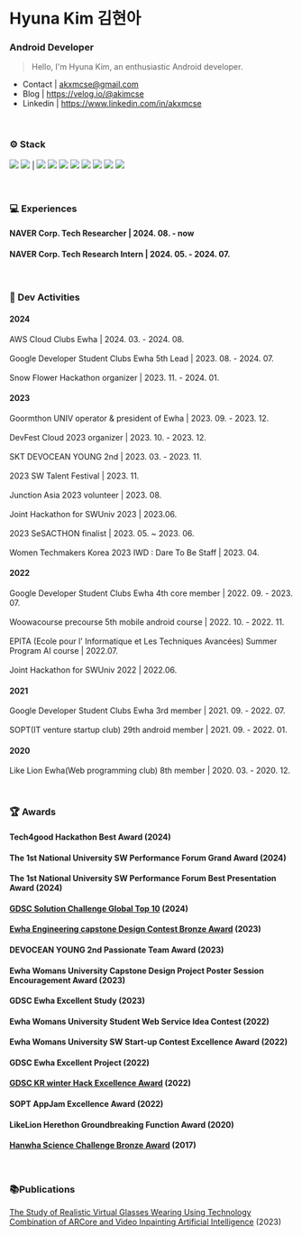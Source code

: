 # Hyuna Kim 김현아
### Android Developer
> Hello, I'm Hyuna Kim, an enthusiastic Android developer.

- Contact | akxmcse@gmail.com 
- Blog | https://velog.io/@akimcse
- Linkedin | https://www.linkedin.com/in/akxmcse

<br>

### ⚙️ Stack
<img src="https://img.shields.io/badge/Kotlin-7F52FF?style=flat-square&logo=Kotlin&logoColor=white"/> <img src="https://img.shields.io/badge/Android-3DDC84?style=flat-square&logo=Android&logoColor=white"/> | <img src="https://img.shields.io/badge/C-A8B9CC?style=flat-square&logo=C&logoColor=white"/> <img src="https://img.shields.io/badge/C++-00599C?style=flat-square&logo=C%2B%2B&logoColor=white"/> <img src="https://img.shields.io/badge/java-007396?style=flat-square&logo=java&logoColor=white"/>  <img src="https://img.shields.io/badge/HTML5-E34F26?style=flat-square&logo=HTML5&logoColor=white"/> <img src="https://img.shields.io/badge/CSS3-1572B6?style=flat-square&logo=CSS3&logoColor=white"/> <img src="https://img.shields.io/badge/javascript-F7DF1E?style=flat-square&logo=javascript&logoColor=white"/> <img src="https://img.shields.io/badge/ReactNative-61DAFB?style=flat-square&logo=React&logoColor=white"/> <img src="https://img.shields.io/badge/unity-black?style=flat-square&logo=Unity&logoColor=white"/>
<br><br><br>

### 💻 Experiences
#### NAVER Corp. Tech Researcher | 2024. 08. - now
#### NAVER Corp. Tech Research Intern | 2024. 05. - 2024. 07.

</br>

### 🎯 Dev Activities
#### 2024
AWS Cloud Clubs Ewha | 2024. 03. - 2024. 08.
</br></br>
Google Developer Student Clubs Ewha 5th Lead | 2023. 08. - 2024. 07.
</br></br>
Snow Flower Hackathon organizer | 2023. 11. - 2024. 01.

#### 2023
Goormthon UNIV operator & president of Ewha | 2023. 09. - 2023. 12.
</br></br>
DevFest Cloud 2023 organizer | 2023. 10. - 2023. 12.
</br></br>
SKT DEVOCEAN YOUNG 2nd | 2023. 03. - 2023. 11.
</br></br>
2023 SW Talent Festival | 2023. 11.
</br></br>
Junction Asia 2023 volunteer | 2023. 08.
</br></br>
Joint Hackathon for SWUniv 2023 | 2023.06.
</br></br>
2023 SeSACTHON finalist | 2023. 05. ~ 2023. 06.
</br></br>
Women Techmakers Korea 2023 IWD : Dare To Be Staff | 2023. 04.

#### 2022
Google Developer Student Clubs Ewha 4th core member | 2022. 09. - 2023. 07.
</br></br>
Woowacourse precourse 5th mobile android course | 2022. 10. - 2022. 11.
</br></br>
EPITA (Ecole pour l' Informatique et Les Techniques Avancées) Summer Program AI course | 2022.07.
</br></br>
Joint Hackathon for SWUniv 2022 | 2022.06.

#### 2021
Google Developer Student Clubs Ewha 3rd member  |  2021. 09. - 2022. 07. 
</br></br>
SOPT(IT venture startup club) 29th android member  |  2021. 09. - 2022. 01. 

#### 2020
Like Lion Ewha(Web programming club) 8th member  |  2020. 03. - 2020. 12.

<br>

### 🏆 Awards
#### Tech4good Hackathon Best Award (2024)
#### The 1st National University SW Performance Forum Grand Award (2024)
#### The 1st National University SW Performance Forum Best Presentation Award (2024)
#### [GDSC Solution Challenge Global Top 10](https://developers.google.com/community/gdsc-solution-challenge/winners) (2024)
#### [Ewha Engineering capstone Design Contest Bronze Award](http://cms.ewha.ac.kr/user/indexSub.action?framePath=unknownboard&siteId=abeek&dum=dum&boardId=5725888&page=1&command=view&boardSeq=75673376&chkBoxSeq=&year=2024&month=4&startDate=&endDate=&categoryDepth=&search=공학소양&column=total) (2023)
#### DEVOCEAN YOUNG 2nd Passionate Team Award (2023)
#### Ewha Womans University Capstone Design Project Poster Session Encouragement Award (2023)
#### GDSC Ewha Excellent Study (2023)
#### Ewha Womans University Student Web Service Idea Contest (2022)
#### Ewha Womans University SW Start-up Contest Excellence Award (2022)
#### GDSC Ewha Excellent Project (2022)
#### [GDSC KR winter Hack Excellence Award](https://gdsckoreahackathon2022.github.io/#/prize) (2022)
#### SOPT AppJam Excellence Award (2022)
#### LikeLion Herethon Groundbreaking Function Award (2020)
#### [Hanwha Science Challenge Bronze Award](https://www.sciencechallenge.or.kr/result/paper.hsc?searchMasterCode=170905102003801TP0QH) (2017)

<br>

### 📚Publications
[The Study of Realistic Virtual Glasses Wearing Using Technology Combination of ARCore and Video Inpainting Artificial Intelligence](https://www.dbpia.co.kr/journal/articleDetail?nodeId=NODE11701484) (2023)
